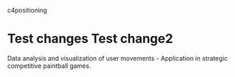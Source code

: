 c4positioning

Test changes
Test change2
=============

Data analysis and visualization of user movements - Application in strategic competitive paintball games.
